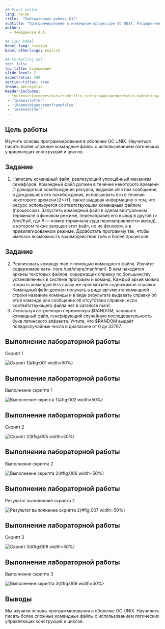 ```yaml
---
## Front matter
lang: ru-RU
title:  "Лабораторная работа №12"
subtitle: "Программирование в командном процессоре ОС UNIX. Расширенное программирование"
author:
  - Чемоданова А.А.

## i18n babel
babel-lang: russian
babel-otherlangs: english

## Formatting pdf
toc: false
toc-title: Содержание
slide_level: 2
aspectratio: 169
section-titles: true
theme: metropolis
header-includes:
 - \metroset{progressbar=frametitle,sectionpage=progressbar,numbering=fraction}
 - '\makeatletter'
 - '\beamer@ignorenonframefalse'
 - '\makeatother'
---
```


## Цель работы

Изучить основы программирования в оболочке ОС UNIX. Научиться писать более сложные командные файлы с использованием логических управляющих конструкций и циклов.

## Задание

1. Написать командный файл, реализующий упрощённый механизм семафоров. Командный файл должен в течение некоторого времени t1 дожидаться освобождения ресурса, выдавая об этом сообщение, а дождавшись его освобождения, использовать его в течение некоторого времени t2<>t1, также выдавая информацию о том, что ресурс используется соответствующим командным файлом (процессом). Запустить командный файл в одном виртуальном терминале в фоновом режиме, перенаправив его вывод в другой (> /dev/tty#, где # — номер терминала куда перенаправляется вывод), в котором также запущен этот файл, но не фоновом, а в привилегированном режиме. Доработать программу так, чтобы имелась возможность взаимодействия трёх и более процессов.

## Задание

2. Реализовать команду man с помощью командного файла. Изучите содержимое ката- лога /usr/share/man/man1. В нем находятся архивы текстовых файлов, содержащих справку по большинству установленных в системе программ и команд. Каждый архив можно открыть командой less сразу же просмотрев содержимое справки. Командный файл должен получать в виде аргумента командной строки название команды и в виде результата выдавать справку об этой команде или сообщение об отсутствии справки, если соответствующего файла нет в каталоге man1.
3. Используя встроенную переменную $RANDOM, напишите командный файл, генерирующий случайную последовательность букв латинского алфавита. Учтите, что $RANDOM выдаёт псевдослучайные числа в диапазоне от 0 до 32767.

## Выполнение лабораторной работы

Скрипт 1

![Скрипт 1](image/1.png){#fig:001 width=50%}

## Выполнение лабораторной работы

Выполнение скрипта 1

![Выполнение скрипта 1](image/2.png){#fig:002 width=50%}

## Выполнение лабораторной работы

Скрипт 2 

![Скрипт 2](image/3.png){#fig:005 width=50%}

## Выполнение лабораторной работы

Выполнение скрипта 2 

![Выполнение скрипта 2](image/4.png){#fig:006 width=50%}

## Выполнение лабораторной работы

Результат выполнение скрипта 2

![Результат выполнение скрипта 2](image/5.png){#fig:007 width=50%}

## Выполнение лабораторной работы

Скрипт 3

![Скрипт 3](image/6.png){#fig:008 width=50%}

## Выполнение лабораторной работы

Выполнение скрипта 3

![Выполнение скрипта 3](image/7.png){#fig:009 width=50%}

## Выводы

Мы изучили основы программирования в оболочке ОС UNIX. Научились писать более сложные командные файлы с использованием логических управляющих конструкций и циклов.

